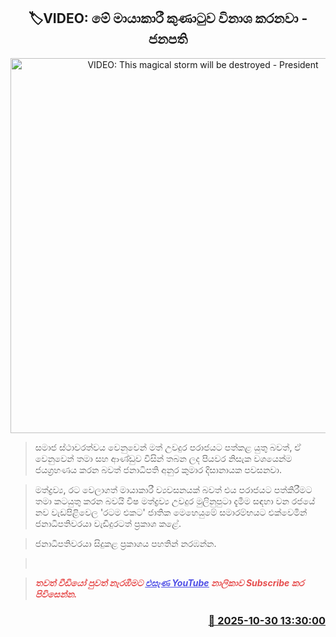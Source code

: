 <p align='center'><b><h2 align='center' title='VIDEO: This magical storm will be destroyed - President'>🏷VIDEO: මේ මායාකාරී කුණාටුව විනාශ කරනවා - ජනපති</h2></b></p>
<p align='center'><img src='https://helakuru.sgp1.cdn.digitaloceanspaces.com/esana/images/lib/anura-ratama-ekata.jpg' width='600' alt='VIDEO: This magical storm will be destroyed - President'></p>

> සමාජ ස්ථාවරත්වය වෙනුවෙන් මත් උවදුර පරාජයට පත්කළ යුතු බවත්, ඒ වෙනුවෙන් තමා සහ ආණ්ඩුව විසින් තබන ලද පියවර නිසැක වශයෙන්ම ජයග්‍රහණය කරන බවත් ජනාධිපති අනුර කුමාර දිසානායක පවසනවා.

> මත්ද්‍රව්‍ය, රට වෙලාගත් මායාකාරී ව්‍යවසනයක් බවත් එය පරාජයට පත්කිරීමට තමා කටයුතු කරන බවයි විෂ මත්ද්‍රව්‍ය උවදුර මුලිනුපුටා දැමීම සඳහා වන රජයේ නව වැඩපිළිවෙල 'රටම එකට' ජාතික මෙහෙයුමේ සමාරම්භයට එක්වෙමින් ජනාධිපතිවරයා වැඩිදුරටත් ප්‍රකාශ කළේ.

> ජනාධිපතිවරයා සිදුකළ ප්‍රකාශය පහතින් නරඹන්න.

>  

> <span style='color:#e64d4d'><em><span><strong>තවත් වීඩියෝ පුවත් නැරඹීමට </strong></span></em></span><a href='https://youtube.com/@esanamedia?si=UZCWEZmqFcpzlvdV'><span style='color:#4d4de6'><em><span><strong><u>එසැණ YouTube</u></strong></span></em></span></a><span style='color:#e64d4d'><em><span><strong> නාලිකාව Subscribe කර පිවිසෙන්න.</strong></span></em></span>



<h3 align='right'><a href='https://www.helakuru.lk/esana/p/114941/'>📅 2025-10-30 13:30:00</a></h3>
